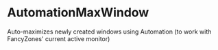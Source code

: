 # AutomationMaxWindow
Auto-maximizes newly created windows using Automation (to work with FancyZones' current active monitor)
